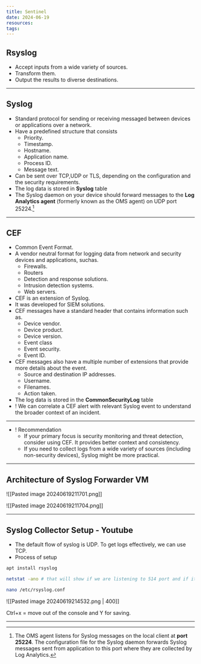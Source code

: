 ```yaml
---
title: Sentinel
date: 2024-06-19
resources: 
tags:
---
```


## Rsyslog

- Accept inputs from a wide variety of sources.
- Transform them.
- Output the results to diverse destinations.

---
## Syslog

- Standard protocol for sending or receiving messaged between devices or applications over a network.
- Have a predefined structure that consists
	- Priority.
	- Timestamp.
	- Hostname.
	- Application name.
	- Process ID.
	- Message text.
- Can be sent over TCP,UDP or TLS, depending on the configuration and the security requirements.
- The log data is stored in **Syslog** table
- The Syslog daemon on your device should forward messages to the **Log Analytics agent** (formerly known as the OMS agent) on UDP port 25224.[^1]

---
## CEF

- Common Event Format.
- A vendor neutral format for logging data from network and security devices and applications, suchas.
	- Firewalls.
	- Routers
	- Detection and response solutions.
	- Intrusion detection systems.
	- Web servers.
- CEF is an extension of Syslog.
- It was developed for SIEM solutions.
- CEF messages have a standard header that contains information such as.
	- Device vendor.
	- Device product.
	- Device version.
	- Event class 
	- Event security.
	- Event ID.
- CEF messages also have a multiple number of extensions that provide more details about the event.
	- Source and destination IP addresses.
	- Username.
	- Filenames.
	- Action taken.
- The log data is stored in the **CommonSecurityLog** table
- ! We can correlate a CEF alert with relevant Syslog event to understand the broader context of an incident.

---
- ! Recommendation
	- If your primary focus is security monitoring and threat detection, consider using CEF. It provides better context and consistency.
	- If you need to collect logs from a wide variety of sources (including non-security devices), Syslog might be more practical.

---
## Architecture of Syslog Forwarder VM

![[Pasted image 20240619211701.png]]

![[Pasted image 20240619211704.png]]

---
## Syslog Collector Setup - Youtube

- The default flow of syslog is UDP. To get logs effectively, we can use TCP.
- Process of setup
```bash
apt install rsyslog

netstat -ano # that will show if we are listening to 514 port and if it's not

nano /etc/rsyslog.conf
```

![[Pasted image 20240619214532.png | 400]] 

Ctrl+x = move out of the console and Y for saving.


---
[^1]: The OMS agent listens for Syslog messages on the local client at **port 25224**. The configuration file for the Syslog daemon forwards Syslog messages sent from application to this port where they are collected by Log Analytics.